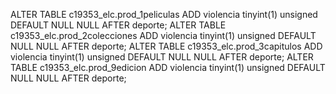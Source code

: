 ALTER TABLE c19353_elc.prod_1peliculas ADD violencia tinyint(1) unsigned DEFAULT NULL NULL AFTER deporte;
ALTER TABLE c19353_elc.prod_2colecciones ADD violencia tinyint(1) unsigned DEFAULT NULL NULL AFTER deporte;
ALTER TABLE c19353_elc.prod_3capitulos ADD violencia tinyint(1) unsigned DEFAULT NULL NULL AFTER deporte;
ALTER TABLE c19353_elc.prod_9edicion ADD violencia tinyint(1) unsigned DEFAULT NULL NULL AFTER deporte;
